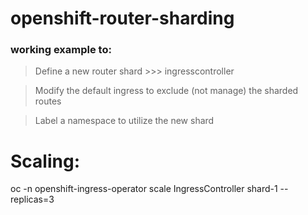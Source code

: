# openshift-router-sharding

### working example to:


> Define a new router shard >>> ingresscontroller

> Modify the default ingress to exclude (not manage) the sharded routes

> Label a namespace to utilize the new shard


# Scaling:
oc -n openshift-ingress-operator scale IngressController shard-1 --replicas=3

